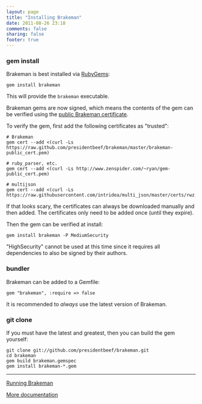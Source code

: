 ```yaml
---
layout: page
title: "Installing Brakeman"
date: 2011-08-26 23:18
comments: false
sharing: false
footer: true
---
```


### gem install

Brakeman is best installed via [RubyGems](http://rubygems.org/):

    gem install brakeman

This will provide the `brakeman` executable.

Brakeman gems are now signed, which means the contents of the gem can be verified using the [public Brakeman certificate](https://github.com/presidentbeef/brakeman/blob/master/brakeman-public_cert.pem).

To verify the gem, first add the following certificates as "trusted":

    # Brakeman
    gem cert --add <(curl -Ls https://raw.github.com/presidentbeef/brakeman/master/brakeman-public_cert.pem)

    # ruby_parser, etc.
    gem cert --add <(curl -Ls http://www.zenspider.com/~ryan/gem-public_cert.pem)

    # multijson
    gem cert --add <(curl -Ls https://raw.githubusercontent.com/intridea/multi_json/master/certs/rwz.pem)

If that looks scary, the certificates can always be downloaded manually and then added. The certificates only need to be added once (until they expire).

Then the gem can be verified at install:

    gem install brakeman -P MediumSecurity

"HighSecurity" cannot be used at this time since it requires all dependencies to also be signed by their authors.

### bundler

Brakeman can be added to a Gemfile:

    gem "brakeman", :require => false

It is recommended to _always_ use the latest version of Brakeman.

### git clone

If you must have the latest and greatest, then you can build the gem yourself:

    git clone git://github.com/presidentbeef/brakeman.git
    cd brakeman
    gem build brakeman.gemspec
    gem install brakeman-*.gem

---
[Running Brakeman](/docs/running)

[More documentation](/docs)

